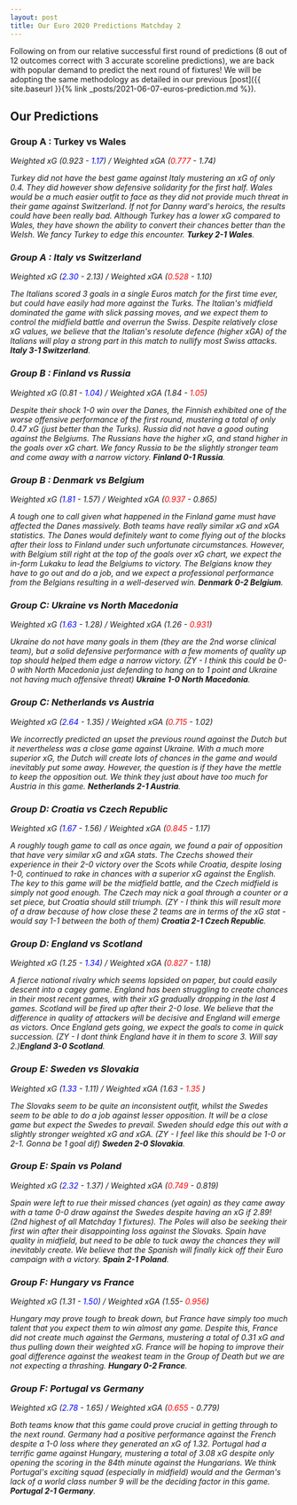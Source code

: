 ```yaml
---
layout: post
title: Our Euro 2020 Predictions Matchday 2
---
```


Following on from our relative successful first round of predictions (8 out of 12 outcomes correct with 3 accurate scoreline predictions), we are back with popular demand to predict the next round of fixtures! We will be adopting the same methodology as detailed in our previous [post]({{ site.baseurl }}{% link _posts/2021-06-07-euros-prediction.md %}). 

## Our Predictions

### Group A : Turkey vs Wales
<em>Weighted xG (0.923 - <span style="color:blue">1.17</span>) /
<em>Weighted xGA (<span style="color:red">0.777</span> - 1.74)

Turkey did not have the best game against Italy mustering an xG of only 0.4. They did however show defensive solidarity for the first half. Wales would be a much easier outfit to face as they did not provide much threat in their game against Switzerland. If not for Danny ward's heroics, the results could have been really bad. Although Turkey has a lower xG compared to Wales, they have shown the ability to convert their chances better than the Welsh. We fancy Turkey to edge this encounter. **Turkey 2-1 Wales**.

### Group A : Italy vs Switzerland
<em>Weighted xG (<span style="color:blue">2.30</span> - 2.13) /
<em>Weighted xGA (<span style="color:red">0.528</span> - 1.10)

The Italians scored 3 goals in a single Euros match for the first time ever, but could have easily had more against the Turks. The Italian's midfield dominated the game with slick passing moves, and we expect them to control the midfield battle and overrun the Swiss. Despite relatively close xG values, we believe that the Italian's resolute defence (higher xGA) of the Italians will play a strong part in this match to nullify most Swiss attacks. **Italy 3-1 Switzerland**.

### Group B : Finland vs Russia
<em>Weighted xG (0.81 - <span style="color:blue">1.04</span>) /
<em>Weighted xGA (1.84 - <span style="color:red">1.05</span>)

Despite their shock 1-0 win over the Danes, the Finnish exhibited one of the worse offensive performance of the first round, mustering a total of only 0.47 xG (just better than the Turks). Russia did not have a good outing against the Belgiums. The Russians have the higher xG, and stand higher in the goals over xG chart. We fancy Russia to be the slightly stronger team and come away with a narrow victory. **Finland 0-1 Russia**.

### Group B : Denmark vs Belgium
<em>Weighted xG (<span style="color:blue">1.81</span> - 1.57) /
<em>Weighted xGA (<span style="color:red">0.937</span> - 0.865)

A tough one to call given what happened in the Finland game must have affected the Danes massively. Both teams have really similar xG and xGA statistics. The Danes would definitely want to come flying out of the blocks after their loss to Finland under such unfortunate circumstances. However, with Belgium still right at the top of the goals over xG chart, we expect the in-form Lukaku to lead the Belgiums to victory. The Belgians know they have to go out and do a job, and we expect a professional performance from the Belgians resulting in a well-deserved win. **Denmark 0-2 Belgium**.


### Group C: Ukraine vs North Macedonia
<em>Weighted xG (<span style="color:blue">1.63</span> - 1.28) /
<em>Weighted xGA (1.26 - <span style="color:red">0.931</span>)

Ukraine do not have many goals in them (they are the 2nd worse clinical team), but a solid defensive performance with a few moments of quality up top should helped them edge a narrow victory. 
(ZY - I think this could be 0-0 with North Macedonia just defending to hang on to 1 point and Ukraine not having much offensive threat)
**Ukraine 1-0 North Macedonia**.

### Group C: Netherlands vs Austria
<em>Weighted xG (<span style="color:blue">2.64</span> - 1.35) /
<em>Weighted xGA (<span style="color:red">0.715</span> - 1.02)

We incorrectly predicted an upset the previous round against the Dutch but it nevertheless was a close game against Ukraine. With a much more superior xG, the Dutch will create lots of chances in the game and would inevitably put some away. However, the question is if they have the mettle to keep the opposition out. We think they just about have too much for Austria in this game. **Netherlands 2-1 Austria**.

### Group D: Croatia vs Czech Republic
<em>Weighted xG (<span style="color:blue">1.67</span> - 1.56) /
<em>Weighted xGA (<span style="color:red">0.845</span> - 1.17)

A roughly tough game to call as once again, we found a pair of opposition that have very similar xG and xGA stats. The Czechs showed their experience in their 2-0 victory over the Scots while Croatia, despite losing 1-0, continued to rake in chances with a superior xG against the English. The key to this game will be the midfield battle, and the Czech midfield is simply not good enough. The Czech may nick a goal through a counter or a set piece, but Croatia should still triumph.
(ZY - I think this will result more of a draw because of how close these 2 teams are in terms of the xG stat - would say 1-1 between the both of them)
 **Croatia 2-1 Czech Republic**.

### Group D: England vs Scotland
<em>Weighted xG (1.25 - <span style="color:blue">1.34</span>) /
<em>Weighted xGA (<span style="color:red">0.827</span> - 1.18)

A fierce national rivalry which seems lopsided on paper, but could easily descent into a cagey game. England has been struggling to create chances in their most recent games, with their xG gradually dropping in the last 4 games. Scotland will be fired up after their 2-0 lose. We believe that the difference in quality of attackers will be decisive and England will emerge as victors. Once England gets going, we expect the goals to come in quick succession. 
(ZY - I dont think England have it in them to score 3. Will say 2.)**England 3-0 Scotland**.

### Group E: Sweden vs Slovakia
<em>Weighted xG (<span style="color:blue">1.33</span> - 1.11) /
<em>Weighted xGA (1.63 - <span style="color:red"> 1.35 </span>)

The Slovaks seem to be quite an inconsistent outfit, whilst the Swedes seem to be able to do a job against lesser opposition. It will be a close game but expect the Swedes to prevail. Sweden should edge this out with a slightly stronger weighted xG and xGA.
(ZY - I feel like this should be 1-0 or 2-1. Gonna be 1 goal dif)
 **Sweden 2-0 Slovakia**.

### Group E: Spain vs Poland
<em>Weighted xG (<span style="color:blue">2.32</span> - 1.37) /
<em>Weighted xGA (<span style="color:red">0.749</span> - 0.819)

Spain were left to rue their missed chances (yet again) as they came away with a tame 0-0 draw against the Swedes despite having an xG if 2.89! (2nd highest of all Matchday 1 fixtures). The Poles will also be seeking their first win after their disappointing loss against the Slovaks. Spain have quality in midfield, but need to be able to tuck away the chances they will inevitably create. We believe that the Spanish will finally kick off their Euro campaign with a victory. **Spain 2-1 Poland**.

### Group F: Hungary vs France
<em>Weighted xG (1.31 - <span style="color:blue"> 1.50</span>) /
<em>Weighted xGA (1.55- <span style="color:red">0.956</span>)

Hungary may prove tough to break down, but France have simply too much talent that you expect them to win almost any game. Despite this, France did not create much against the Germans, mustering a total of 0.31 xG and thus pulling down their weighted xG. France will be hoping to improve their goal difference against the weakest team in the Group of Death but we are not expecting a thrashing. **Hungary 0-2 France**.

### Group F: Portugal vs Germany
<em>Weighted xG (<span style="color:blue">2.78</span> - 1.65) /
<em>Weighted xGA (<span style="color:red">0.655</span> - 0.779)

Both teams know that this game could prove crucial in getting through to the next round. Germany had a positive performance against the French despite a 1-0 loss where they generated an xG of 1.32. Portugal had a terrific game against Hungary, mustering a total of 3.08 xG despite only opening the scoring in the 84th minute against the Hungarians. We think Portugal's exciting squad (especially in midfield) would and the German's lack of a world class number 9 will be the deciding factor in this game. **Portugal 2-1 Germany**.
